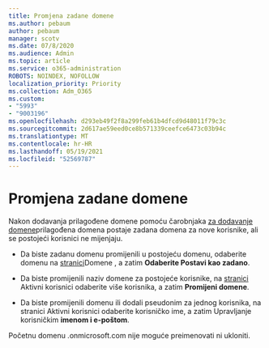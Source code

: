 ```yaml
---
title: Promjena zadane domene
ms.author: pebaum
author: pebaum
manager: scotv
ms.date: 07/8/2020
ms.audience: Admin
ms.topic: article
ms.service: o365-administration
ROBOTS: NOINDEX, NOFOLLOW
localization_priority: Priority
ms.collection: Adm_O365
ms.custom:
- "5993"
- "9003196"
ms.openlocfilehash: d293eb49f2f8a299feb61b4dfcd9d48011f79c3c
ms.sourcegitcommit: 2d617ae59eed0ce8b571339ceefce6473c03b94c
ms.translationtype: MT
ms.contentlocale: hr-HR
ms.lasthandoff: 05/19/2021
ms.locfileid: "52569787"
---
```

# <a name="change-default-domain"></a>Promjena zadane domene

Nakon dodavanja prilagođene domene pomoću čarobnjaka [za dodavanje domene](https://admin.microsoft.com/Adminportal#/Domains/Wizard)prilagođena domena postaje zadana domena za nove korisnike, ali se postojeći korisnici ne mijenjaju.

- Da biste zadanu domenu promijenili u postojeću domenu, odaberite domenu na [stranici](https://admin.microsoft.com/Adminportal/Home#/Domains)Domene , a zatim **Odaberite Postavi kao zadano**.

- Da biste promijenili naziv domene za postojeće korisnike, na [stranici](https://admin.microsoft.com/Adminportal/Home#/users) Aktivni korisnici odaberite više korisnika, a zatim **Promijeni domene**.

- Da biste promijenili domenu ili dodali pseudonim za jednog korisnika, na stranici Aktivni korisnici odaberite korisničko ime, a zatim Upravljanje korisničkim [](https://admin.microsoft.com/Adminportal/Home#/users) **imenom i e-poštom**.

Početnu domenu .onmicrosoft.com nije moguće preimenovati ni ukloniti.